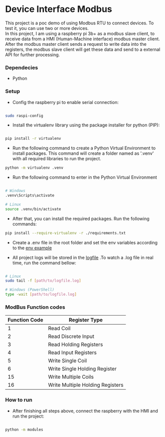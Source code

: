 # Device Interface Modbus

This project is a poc demo of using Modbus RTU to connect devices. To test it, you can use two or more devices.  
In this project, I am using a raspberry pi 3b+ as a modbus slave client, to receive data from a HMI (Human-Machine interface) modbus master client.
After the modbus master client sends a request to write data into the registers, the modbus slave client will get these data and send to a external API for further processing.


### Dependecies

- Python

### Setup

- Config the raspberry pi to enable serial connection:

```bash

sudo raspi-config
```

- Install the virtualenv library using the package installer for python (PIP):

```bash

pip install -r virtualenv
```

- Run the following command to create a Python Virtual Environment to install packages. This command will create
  a folder named as '.venv' with all required libraries to run the project.

```bash
python -m virtualenv .venv
```

- Run the following command to enter in the Python Virtual Environment

```bash

# Windows
.venv\Scripts\activate

# Linux
source .venv/bin/activate
```

- After that, you can install the required packages. Run the following commands:

```bash
pip install --require-virtualenv -r ./requirements.txt
```

- Create a .env file in the root folder and set the env variables according to the [env example](.env.example)

- All project logs will be stored in the [logfile](./application.log) .To watch a .log file in real time, run the command bellow:

```bash

# Linux
sudo tail -f [path/to/logfile.log]

# Windows (PowerShell)
type -wait [path/to/logfile.log]

```

### ModBus Function codes

| Function Code | Register Type                    |
|---------------|----------------------------------|
| 1	            | Read Coil                        |
| 2	            | Read Discrete Input              |
| 3	            | Read Holding Registers           |
| 4	            | Read Input Registers             |
| 5	            | Write Single Coil                |
| 6	            | Write Single Holding Register    |
| 15	           | Write Multiple Coils             |
| 16	           | Write Multiple Holding Registers |

### How to run

- After finishing all steps above, connect the raspberry with the HMI and run the project:

```bash

python -m modules
```
